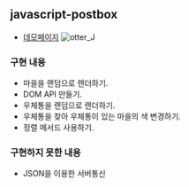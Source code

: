 ## javascript-postbox

- [데모페이지](https://otterp012.github.io/fe-postbox/index.html)
  ![otter_J](https://user-images.githubusercontent.com/87624756/157804466-802defe7-3147-4acc-8415-c3073fe71500.jpg)

### 구현 내용

- 마을을 랜덤으로 렌더하기.
- DOM API 만들기.
- 우체통을 랜덤으로 렌더하기.
- 우체통을 찾아 우체통이 있는 마을의 색 변경하기.
- 정렬 메서드 사용하기.

### 구현하지 못한 내용

- JSON을 이용한 서버통신
